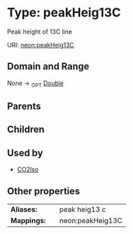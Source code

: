 
# Type: peakHeig13C


Peak height of 13C line

URI: [neon:peakHeig13C](https://data.neonscience.org/peakHeig13C)


## Domain and Range

None ->  <sub>OPT</sub> [Double](types/Double.md)

## Parents


## Children


## Used by

 * [CO2Iso](CO2Iso.md)

## Other properties

|  |  |  |
| --- | --- | --- |
| **Aliases:** | | peak heig13 c |
| **Mappings:** | | neon:peakHeig13C |

